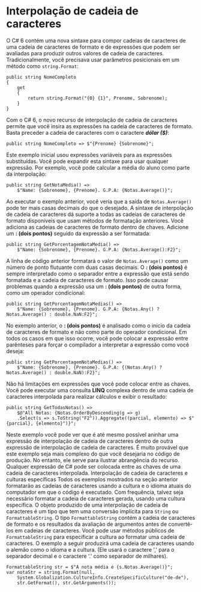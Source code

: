 ﻿# Interpolação de cadeia de caracteres

O C# 6 contém uma nova sintaxe para compor cadeias de caracteres de uma cadeia 
de caracteres de formato e de expressões que podem ser avaliadas para produzir 
outros valores de cadeia de caracteres.
Tradicionalmente, você precisava usar parâmetros posicionais em um método como 
`string.Format`:



```
public string NomeCompleto
{
    get
    {
        return string.Format("{0} {1}", Prenome, Sobrenome);
    }
}
```

Com o C# 6, o novo recurso de interpolação de cadeia de caracteres permite que 
você insira as expressões na cadeia de caracteres de formato. Basta preceder a 
cadeia de caracteres com o caractere ***dólar ($)***:

```
public string NomeCompleto => $"{Prenome} {Sobrenome}";
```

Este exemplo inicial usou expressões variáveis para as expressões substituídas. 
Você pode expandir esta sintaxe para usar qualquer expressão. Por exemplo, você 
pode calcular a média do aluno como parte da interpolação:



```
public string GetNotaMedia() =>
    $"Name: {Sobrenome}, {Prenome}. G.P.A: {Notas.Average()}";
```

Ao executar o exemplo anterior, você veria que a saída de `Notas.Average()` pode 
ter mais casas decimais do que o desejado. A sintaxe de interpolação de cadeia 
de caracteres dá suporte a todas as cadeias de caracteres de formato disponíveis 
que usam métodos de formatação anteriores. Você adiciona as cadeias de caracteres 
de formato dentro de chaves. Adicione um **: (dois pontos)** seguido da expressão a ser formatada:

```
public string GetPorcentagemNotaMedia() =>
    $"Name: {Sobrenome}, {Prenome}. G.P.A: {Notas.Average():F2}";
```

A linha de código anterior formatará o valor de `Notas.Average()` como um número de 
ponto flutuante com duas casas decimais.
O **: (dois pontos)** é sempre interpretado como o separador entre a expressão que está sendo 
formatada e a cadeia de caracteres de formato. Isso pode causar problemas quando 
a expressão usa um **: (dois pontos)** de outra forma, como um operador condicional:

```
public string GetPorcentagemNotaMedias() =>
    $"Name: {Sobrenome}, {Prenome}. G.P.A: {Notas.Any() ? Notas.Average() : double.NaN:F2}";
```

No exemplo anterior, o **: (dois pontos)** é analisado como o início da cadeia de caracteres de 
formato e não como parte do operador condicional. Em todos os casos em que isso 
ocorre, você pode colocar a expressão entre parênteses para forçar o compilador a 
interpretar a expressão como você deseja:

```
public string GetPorcentagemNotaMedias() =>
    $"Name: {Sobrenome}, {Prenome}. G.P.A: {(Notas.Any() ? Notas.Average() : double.NaN):F2}";
```

Não há limitações em expressões que você pode colocar entre as chaves. Você pode
 executar uma consulta **LINQ** complexa dentro de uma cadeia de caracteres interpolada
 para realizar cálculos e exibir o resultado:

```
public string GetTodasNotas() =>
    $@"All Notas: {Notas.OrderByDescending(g => g)
    .Select(s => s.ToString("F2")).Aggregate((parcial, elemento) => $"{parcial}, {elemento}")}";
```

Neste exemplo você pode ver que é até mesmo possível aninhar uma expressão de 
interpolação de cadeia de caracteres dentro de outra expressão de interpolação 
de cadeia de caracteres. É muito provável que este exemplo seja mais complexo 
do que você desejaria no código de produção. No entanto, ele serve para ilustrar 
abrangência do recurso. Qualquer expressão de C# pode ser colocada entre as 
chaves de uma cadeia de caracteres interpolada.
Interpolação de cadeia de caracteres e culturas específicas
Todos os exemplos mostrados na seção anterior formatarão as cadeias de caracteres 
usando a cultura e o idioma atuais do computador em que o código é executado. 
Com frequência, talvez seja necessário formatar a cadeia de caracteres gerada, 
usando uma cultura específica. O objeto produzido de uma interpolação de cadeia 
de caracteres é um tipo que tem uma conversão implícita para `String` ou 
`FormattableString`.
O tipo `FormattableString` contém a cadeia de caracteres de formato e os 
resultados da avaliação de argumentos antes de convertê-los em cadeias de 
caracteres. Você pode usar métodos públicos de `FormattableString` para especificar 
a cultura ao formatar uma cadeia de caracteres. O exemplo a seguir produzirá uma 
cadeia de caracteres usando o alemão como o idioma e a cultura. (Ele usará o 
caractere ',' para o separador decimal e o caractere '.' como separador de 
milhares).

```
FormattableString str = $"A nota média é {s.Notas.Average()}";
var notaStr = string.Format(null, 
    System.Globalization.CultureInfo.CreateSpecificCulture("de-de"),
    str.GetFormat(), str.GetArguments());
```
